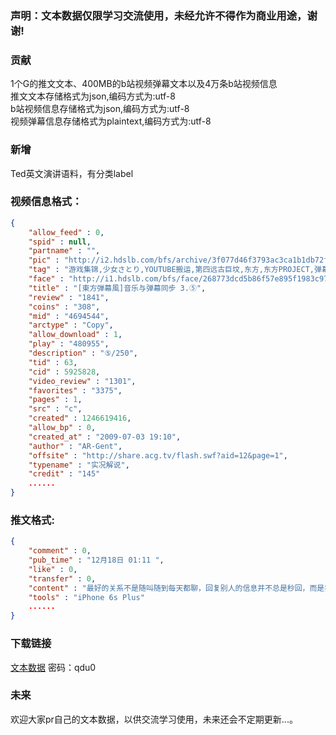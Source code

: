 ### 声明：文本数据仅限学习交流使用，未经允许不得作为商业用途，谢谢!
### 贡献
1个G的推文文本、400MB的b站视频弹幕文本以及4万条b站视频信息   
推文文本存储格式为json,编码方式为:utf-8   
b站视频信息存储格式为json,编码方式为:utf-8   
视频弹幕信息存储格式为plaintext,编码方式为:utf-8   
### 新增 
Ted英文演讲语料，有分类label
  
### 视频信息格式：

```json
{
    "allow_feed" : 0,
    "spid" : null,
    "partname" : "",
    "pic" : "http://i2.hdslb.com/bfs/archive/3f077d46f3793ac3ca1b1db72feae34dceeb6821.jpg",
    "tag" : "游戏集锦,少女さとり,YOUTUBE搬运,第四远古巨坟,东方,东方PROJECT,弹幕风,东方弾幕风,AV12",
    "face" : "http://i1.hdslb.com/bfs/face/268773dcd5b86f57e895f1983c973aa0f53ab086.jpg",
    "title" : "[東方弾幕風]音乐与弹幕同步 3.⑤",
    "review" : "1841",
    "coins" : "308",
    "mid" : "4694544",
    "arctype" : "Copy",
    "allow_download" : 1,
    "play" : "480955",
    "description" : "⑤/250",
    "tid" : 63,
    "cid" : 5925828,
    "video_review" : "1301",
    "favorites" : "3375",
    "pages" : 1,
    "src" : "c",
    "created" : 1246619416,
    "allow_bp" : 0,
    "created_at" : "2009-07-03 19:10",
    "author" : "AR-Gent",
    "offsite" : "http://share.acg.tv/flash.swf?aid=12&page=1",
    "typename" : "实况解说",
    "credit" : "145"
    ......
}
```
### 推文格式:
```json
{
    "comment" : 0,
    "pub_time" : "12月18日 01:11 ",
    "like" : 0,
    "transfer" : 0,
    "content" : "最好的关系不是随叫随到每天都聊，回复别人的信息并不总是秒回，而是我发了消息，你看到了自然会回复，我不会因为你没有回复而胡乱猜忌，你也不会因为没有及时回复而感到抱歉，彼此信任，彼此牵挂就够了。",
    "tools" : "iPhone 6s Plus"
    ......
}
```
### 下载链接
[文本数据](http://pan.baidu.com/s/1c1HPefA)
密码：qdu0
### 未来
   
欢迎大家pr自己的文本数据，以供交流学习使用，未来还会不定期更新...。
